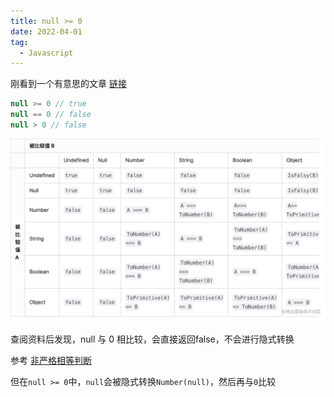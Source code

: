 ```yaml
---
title: null >= 0
date: 2022-04-01
tag:
  - Javascript
---
```

刚看到一个有意思的文章 [链接](https://juejin.cn/post/7080898651119173668)

```javascript
null >= 0 // true
null == 0 // false
null > 0 // false
```

![](https://raw.githubusercontent.com/diandianyezi/typora-images/master/img/image-20220401231924632.png)

查阅资料后发现，null 与 0 相比较，会直接返回false，不会进行隐式转换

参考 [非严格相等判断](https://link.juejin.cn/?target=https%3A%2F%2Fdeveloper.mozilla.org%2Fzh-CN%2Fdocs%2FWeb%2FJavaScript%2FEquality_comparisons_and_sameness%23%E9%9D%9E%E4%B8%A5%E6%A0%BC%E7%9B%B8%E7%AD%89)

但在`null >= 0`中，`null`会被隐式转换`Number(null)`，然后再与`0`比较